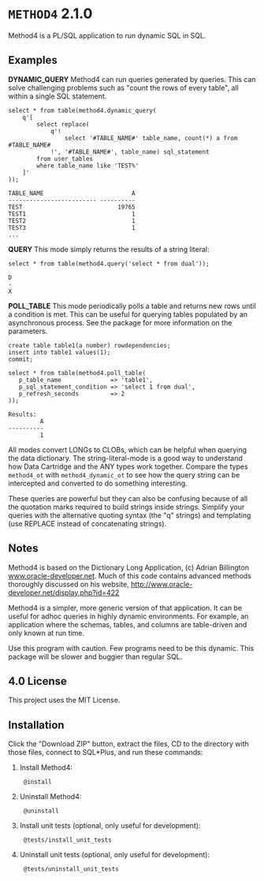 `METHOD4` 2.1.0
============

Method4 is a PL/SQL application to run dynamic SQL in SQL.

## Examples

**DYNAMIC_QUERY** Method4 can run queries generated by queries.  This can solve challenging problems such as "count the rows of every table", all within a single SQL statement.

    select * from table(method4.dynamic_query(
        q'[
            select replace(
                q'!
                    select '#TABLE_NAME#' table_name, count(*) a from #TABLE_NAME#
                !', '#TABLE_NAME#', table_name) sql_statement
            from user_tables
            where table_name like 'TEST%'
        ]'
    ));
    
    TABLE_NAME                         A
    ------------------------- ----------
    TEST                           19765
    TEST1                              1
    TEST2                              1
    TEST3                              1
    ...

**QUERY** This mode simply returns the results of a string literal:

    select * from table(method4.query('select * from dual'));
    
    D
    -
    X

**POLL_TABLE** This mode periodically polls a table and returns new rows until a condition is met.  This can be useful for querying tables populated by an asynchronous process.  See the package for more information on the parameters.

    create table table1(a number) rowdependencies;
    insert into table1 values(1);
    commit;
    
    select * from table(method4.poll_table(
       p_table_name              => 'table1',
       p_sql_statement_condition => 'select 1 from dual',
       p_refresh_seconds         => 2
    ));
    
    Results:
             A
    ----------
             1

All modes convert LONGs to CLOBs, which can be helpful when querying the data dictionary.  The string-literal-mode is a good way to understand how Data Cartridge and the ANY types work together.  Compare the types `method4_ot` with `method4_dynamic_ot` to see how the query string can be intercepted and converted to do something interesting.

These queries are powerful but they can also be confusing because of all the quotation marks required to build strings inside strings.  Simplify your queries with the alternative quoting syntax (the "q" strings) and templating (use REPLACE instead of concatenating strings).

## Notes

Method4 is based on the Dictionary Long Application, (c) Adrian Billington www.oracle-developer.net.  Much of this code contains advanced methods thoroughly discussed on his website, http://www.oracle-developer.net/display.php?id=422

Method4 is a simpler, more generic version of that application.  It can be useful for adhoc queries in highly dynamic environments.  For example, an application where the schemas, tables, and columns are table-driven and only known at run time.

Use this program with caution.  Few programs need to be this dynamic.  This package will be slower and buggier than regular SQL.

## 4.0 License

This project uses the MIT License.

## Installation

Click the "Download ZIP" button, extract the files, CD to the directory with those files, connect to SQL*Plus, and run these commands:

1. Install Method4:

        @install

2. Uninstall Method4:

        @uninstall

3. Install unit tests (optional, only useful for development):

        @tests/install_unit_tests

4. Uninstall unit tests (optional, only useful for development):

        @tests/uninstall_unit_tests

